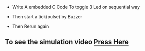 - Write A embedded C Code To toggle 3 Led on sequential way

- Then start a tick(pulse) by Buzzer

- Then Rerun again

## To see the simulation video [Press Here](https://drive.google.com/file/d/1UzOBWAzXheaWscohONTGjt7w0IGPDQJj/view?usp=sharing)
